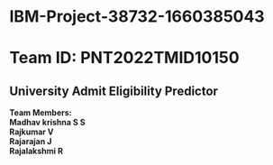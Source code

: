 # IBM-Project-38732-1660385043

<h1>Team ID: PNT2022TMID10150<br></h1>
<h2>University Admit Eligibility Predictor<br></h2>

<b>Team Members:<br>
Madhav krishna S S <br>
Rajkumar V <br>
Rajarajan J <br>
Rajalakshmi R <br>
